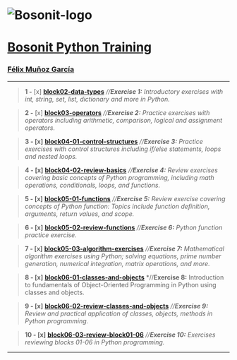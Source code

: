# 
# ![Bosonit-logo](https://cdn.bosonit.com/n-content/uploads/2021/12/bosonit_web.png)

# [**Bosonit Python Training**](https://github.com/felixmgdeveloper)

### [**Félix Muñoz García**](https://www.linkedin.com/in/felixmg28888/)


***
> **1  -** [x] [**block02-data-types**](https://github.com/felixmgdeveloper/bosonit-python-training/tree/main/block02-data-types)  *//**Exercise 1:** Introductory exercises with int, string, set, list, dictionary and more in Python.* 

> **2  -** [x] [**block03-operators**](https://github.com/felixmgdeveloper/bosonit-python-training/tree/main/block03-operators)  *//**Exercise 2:** Practice exercises with operators including arithmetic, comparison, logical and assignment operators.* 

> **3  - [x]** [**block04-01-control-structures**](https://github.com/felixmgdeveloper/bosonit-python-training/tree/main/block04-01-control-structures)  *//**Exercise 3:** Practice exercises with control structures including if/else statements, loops and nested loops.* 

> **4  - [x]** [**block04-02-review-basics**](https://github.com/felixmgdeveloper/bosonit-python-training/tree/main/block04-02-review-basics)  *//**Exercise 4:** Review exercises covering basic concepts of Python programming, including math operations, conditionals, loops, and functions.* 

> **5  - [x]** [**block05-01-functions**](https://github.com/felixmgdeveloper/bosonit-python-training/tree/main/block05-01-functions)  *//**Exercise 5:** Review exercise covering concepts of Python function: Topics include function definition, arguments, return values, and scope.* 

> **6  - [x]** [**block05-02-review-functions**](https://github.com/felixmgdeveloper/bosonit-python-training/tree/main/block05-02-review-functions)  *//**Exercise 6:** Python function practice exercise.* 

> **7  - [x]** [**block05-03-algorithm-exercises**](https://github.com/felixmgdeveloper/bosonit-python-training/tree/main/block05-03-algorithm-exercises)  *//**Exercise 7:** Mathematical algorithm exercises using Python; solving equations, prime number generation, numerical integration, matrix operations, and more.* 

> **8  - [x]** [**block06-01-classes-and-objects**](https://github.com/felixmgdeveloper/bosonit-python-training/tree/main/block06-01-classes-and-objects)  *//**Exercise 8:** Introduction to fundamentals of Object-Oriented Programming in Python using classes and objects.

> **9  - [x]** [**block06-02-review-classes-and-objects**](https://github.com/felixmgdeveloper/bosonit-python-training/tree/main/block06-02-review-classes-and-objects)  *//**Exercise 9:** Review and practical application of classes, objects, methods in Python programming.*

> **10  - [x]** [**block06-03-review-block01-06**](https://github.com/felixmgdeveloper/bosonit-python-training/tree/main/block06-03-review-block01-06)  *//**Exercise 10:** Exercises reviewing blocks 01-06 in Python programming.*





***